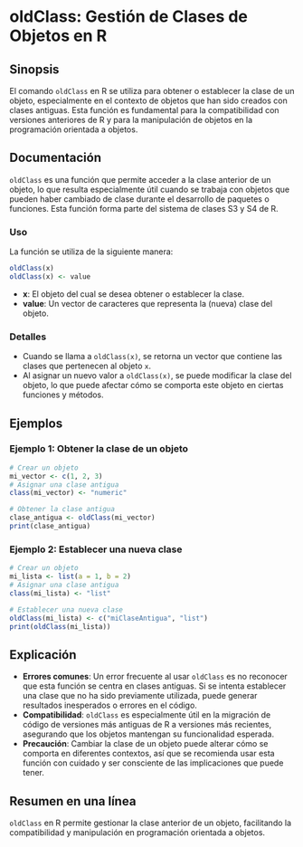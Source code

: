 <!--
Meta Description: # oldClass: Gestión de Clases de Objetos en R ## Sinopsis El comando `oldClass` en R se utiliza para obtener o establecer la clase de un objeto, espec...
Meta Keywords: clase, oldclass, que, objeto, objetos
-->

# oldClass: Gestión de Clases de Objetos en R

## Sinopsis
El comando `oldClass` en R se utiliza para obtener o establecer la clase de un objeto, especialmente en el contexto de objetos que han sido creados con clases antiguas. Esta función es fundamental para la compatibilidad con versiones anteriores de R y para la manipulación de objetos en la programación orientada a objetos.

## Documentación
`oldClass` es una función que permite acceder a la clase anterior de un objeto, lo que resulta especialmente útil cuando se trabaja con objetos que pueden haber cambiado de clase durante el desarrollo de paquetes o funciones. Esta función forma parte del sistema de clases S3 y S4 de R.

### Uso
La función se utiliza de la siguiente manera:

```R
oldClass(x)
oldClass(x) <- value
```

- **x**: El objeto del cual se desea obtener o establecer la clase.
- **value**: Un vector de caracteres que representa la (nueva) clase del objeto.

### Detalles
- Cuando se llama a `oldClass(x)`, se retorna un vector que contiene las clases que pertenecen al objeto `x`.
- Al asignar un nuevo valor a `oldClass(x)`, se puede modificar la clase del objeto, lo que puede afectar cómo se comporta este objeto en ciertas funciones y métodos.

## Ejemplos
### Ejemplo 1: Obtener la clase de un objeto

```R
# Crear un objeto
mi_vector <- c(1, 2, 3)
# Asignar una clase antigua
class(mi_vector) <- "numeric"

# Obtener la clase antigua
clase_antigua <- oldClass(mi_vector)
print(clase_antigua)
```

### Ejemplo 2: Establecer una nueva clase

```R
# Crear un objeto
mi_lista <- list(a = 1, b = 2)
# Asignar una clase antigua
class(mi_lista) <- "list"

# Establecer una nueva clase
oldClass(mi_lista) <- c("miClaseAntigua", "list")
print(oldClass(mi_lista))
```

## Explicación
- **Errores comunes**: Un error frecuente al usar `oldClass` es no reconocer que esta función se centra en clases antiguas. Si se intenta establecer una clase que no ha sido previamente utilizada, puede generar resultados inesperados o errores en el código.
- **Compatibilidad**: `oldClass` es especialmente útil en la migración de código de versiones más antiguas de R a versiones más recientes, asegurando que los objetos mantengan su funcionalidad esperada.
- **Precaución**: Cambiar la clase de un objeto puede alterar cómo se comporta en diferentes contextos, así que se recomienda usar esta función con cuidado y ser consciente de las implicaciones que puede tener.

## Resumen en una línea
`oldClass` en R permite gestionar la clase anterior de un objeto, facilitando la compatibilidad y manipulación en programación orientada a objetos.